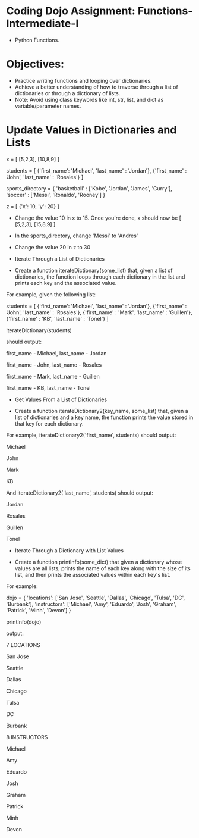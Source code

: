 # Coding Dojo Assignment: Functions-Intermediate-I
* Python Functions.

# Objectives:
* Practice writing functions and looping over dictionaries.
* Achieve a better understanding of how to traverse through a list of dictionaries or through a dictionary of lists.
* Note: Avoid using class keywords like int, str, list, and dict as variable/parameter names.

# Update Values in Dictionaries and Lists

x = [ [5,2,3], [10,8,9] ] 

students = [
    {'first_name':  'Michael', 'last_name' : 'Jordan'},
    {'first_name' : 'John', 'last_name' : 'Rosales'}
]

sports_directory = {
    'basketball' : ['Kobe', 'Jordan', 'James', 'Curry'],
    'soccer' : ['Messi', 'Ronaldo', 'Rooney']
}

z = [ {'x': 10, 'y': 20} ]

* Change the value 10 in x to 15. Once you're done, x should now be [ [5,2,3], [15,8,9] ].

* In the sports_directory, change 'Messi' to 'Andres'

* Change the value 20 in z to 30

* Iterate Through a List of Dictionaries

* Create a function iterateDictionary(some_list) that, given a list of dictionaries, 
  the function loops through each dictionary in the list and prints each key and the associated value. 

For example, given the following list:

students = [
        {'first_name':  'Michael', 'last_name' : 'Jordan'},
        {'first_name' : 'John', 'last_name' : 'Rosales'},
        {'first_name' : 'Mark', 'last_name' : 'Guillen'},
        {'first_name' : 'KB', 'last_name' : 'Tonel'}
    ]

iterateDictionary(students) 

should output:

first_name - Michael, last_name - Jordan

first_name - John, last_name - Rosales

first_name - Mark, last_name - Guillen

first_name - KB, last_name - Tonel



* Get Values From a List of Dictionaries

* Create a function iterateDictionary2(key_name, some_list) that, 
 given a list of dictionaries and a key name, the function prints the value stored in that key for each dictionary. 

For example, iterateDictionary2('first_name', students) should output:

Michael

John

Mark

KB

And iterateDictionary2('last_name', students) should output:

Jordan

Rosales

Guillen

Tonel


* Iterate Through a Dictionary with List Values

* Create a function printInfo(some_dict) that given a dictionary whose values are all lists, 
 prints the name of each key along with the size of its list, and then prints the associated values within each key's list.
 
For example:

dojo = {
   'locations': ['San Jose', 'Seattle', 'Dallas', 'Chicago', 'Tulsa', 'DC', 'Burbank'],
   'instructors': ['Michael', 'Amy', 'Eduardo', 'Josh', 'Graham', 'Patrick', 'Minh', 'Devon']
}

 printInfo(dojo)

output:

 7 LOCATIONS

 San Jose

 Seattle

 Dallas

 Chicago

 Tulsa

 DC

 Burbank
    
 8 INSTRUCTORS

 Michael

 Amy

 Eduardo

 Josh

 Graham

 Patrick

 Minh
 
 Devon

